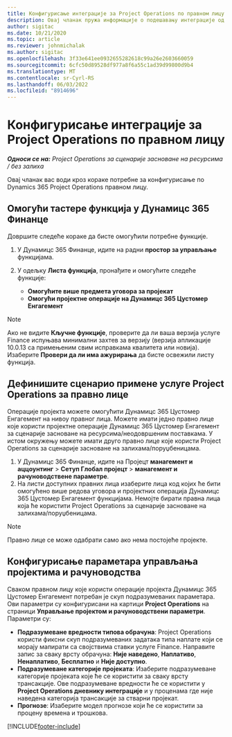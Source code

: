 ```yaml
---
title: Конфигурисање интеграције за Project Operations по правном лицу
description: Овај чланак пружа информације о подешавању интеграције од стране правног лица у пројектним операцијама.
author: sigitac
ms.date: 10/21/2020
ms.topic: article
ms.reviewer: johnmichalak
ms.author: sigitac
ms.openlocfilehash: 3f33e641ee0932655282618c99a26e2603660059
ms.sourcegitcommit: 6cfc50d89528df977a8f6a55c1ad39d99800d9b4
ms.translationtype: MT
ms.contentlocale: sr-Cyrl-RS
ms.lasthandoff: 06/03/2022
ms.locfileid: "8914696"
---
```

# <a name="configure-project-operations-integration-per-legal-entity"></a>Конфигурисање интеграције за Project Operations по правном лицу 

_**Односи се на:** Project Operations за сценарије засноване на ресурсима / без залиха_

Овај чланак вас води кроз кораке потребне за конфигурисање по Dynamics 365 Project Operations правном лицу.

## <a name="enable-feature-keys-in-dynamics-365-finance"></a>Омогући тастере функција у Дyнамицс 365 Финанце

Довршите следеће кораке да бисте омогућили потребне функције.

1. У Дyнамицс 365 Финанце, идите на радни **простор за управљање** функцијама.
2. У одељку **Листа функција**, пронађите и омогућите следеће функције:
  
    - **Омогућите више предмета уговора за пројекат**
    - **Омогући пројектне операције на Дyнамицс 365 Цустомер Енгагемент**

> [!NOTE]
> Ако не видите **Кључне функције**, проверите да ли ваша верзија услуге Finance испуњава минимални захтев за верзију (верзија апликације 10.0.13 са примењеним свим исправкама квалитета или новија). Изаберите **Провери да ли има ажурирања** да бисте освежили листу функција.

## <a name="define-the-project-operations-deployment-scenario-for-a-legal-entity"></a>Дефинишите сценарио примене услуге Project Operations за правно лице

Операције пројекта можете омогућити Дyнамицс 365 Цустомер Енгагемент на нивоу правног лица. Можете имати једно правно лице које користи пројектне операције Дyнамицс 365 Цустомер Енгагемент за сценарије засноване на ресурсима/неодовршеним поставкама. У истом окружењу можете имати друго правно лице које користи Project Operations за сценарије засноване на залихама/поруџбеницама.

1. У Дyнамицс 365 Финанце, идите на Пројецт **манагемент и аццоунтинг** > **Сетуп Глобал пројецт** > **манагемент и рачуноводствене параметре**.
2. На листи доступних правних лица изаберите лица код којих ће бити омогућено више редова уговора и пројектних операција Дyнамицс 365 Цустомер Енгагемент функцијама. Немојте бирати правна лица која ће користити Project Operations за сценарије засноване на залихама/поруџбеницама.

> [!NOTE]
> Правно лице се може одабрати само ако нема постојеће пројекте.

## <a name="configure-project-management-and-accounting-parameters"></a>Конфигурисање параметара управљања пројектима и рачуноводства

Сваком правном лицу које користи операције пројекта Дyнамицс 365 Цустомер Енгагемент потребан је скуп подразумеваних параметара. Ови параметри су конфигурисани на картици **Project Operations** на страници **Управљање пројектом и рачуноводствени параметри**. Параметри су:

  - **Подразумеване вредности типова обрачуна**: Project Operations користи фиксни скуп подразумеваних задатака типа наплате који се морају мапирати са својствима ставки услуге Finance. Направите запис за сваку врсту обрачуна: **Није наведено**, **Наплативо**, **Ненаплативо**, **Бесплатно** и **Није доступно**.
  - **Подразумеване категорије пројеката**: Изаберите подразумеване категорије пројеката које ће се користити за сваку врсту трансакције. Ове подразумеване вредности ће се користити у **Project Operations дневнику интеграције** и у проценама где није наведена категорија трансакције за стварни пројекат.
  - **Прогнозе**: Изаберите модел прогнозе који ће се користити за процену времена и трошкова.


[!INCLUDE[footer-include](../includes/footer-banner.md)]